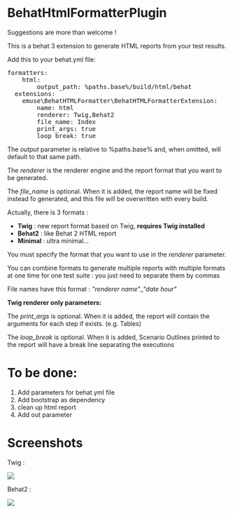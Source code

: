 BehatHtmlFormatterPlugin
========================

Suggestions are more than welcome !

This is a behat 3 extension to generate HTML reports from your test results.

Add this to your behat.yml file:

<pre>
formatters:
    html:
        output_path: %paths.base%/build/html/behat
  extensions:
    emuse\BehatHTMLFormatter\BehatHTMLFormatterExtension:
        name: html
        renderer: Twig,Behat2
        file_name: Index
        print_args: true
        loop_break: true
</pre>

The *output* parameter is relative to %paths.base% and, when omitted, will default to that same path.

The *renderer* is the renderer engine and the report format that you want to be generated.

The *file_name* is optional. When it is added, the report name will be fixed instead fo generated, and this file will be overwritten with every build.

Actually, there is 3 formats :

- **Twig** : new report format based on Twig, **requires Twig installed**
- **Behat2** : like Behat 2 HTML report
- **Minimal** : ultra minimal...

You must specify the format that you want to use in the *renderer* parameter.

You can combine formats to generate multiple reports with multiple formats at one time for one test suite : you just need to separate them by commas

File names have this format : *"renderer name"*_*"date hour"*

**Twig renderer only parameters:**

The *print_args* is optional. When it is added, the report will contain the arguments for each step if exists. (e.g. Tables) 

The *loop_break* is optional. When it is added, Scenario Outlines printed to the report will have a break line separating the executions

To be done:
========================

1. Add parameters for behat.yml file
2. Add bootstrap as dependency
3. clean up html report
4. Add out parameter

Screenshots
=========================

Twig :

<img src="http://i.imgur.com/o0zCqiB.png"></img>

Behat2 :

<img src="http://i57.tinypic.com/287g942.jpg"></img>


